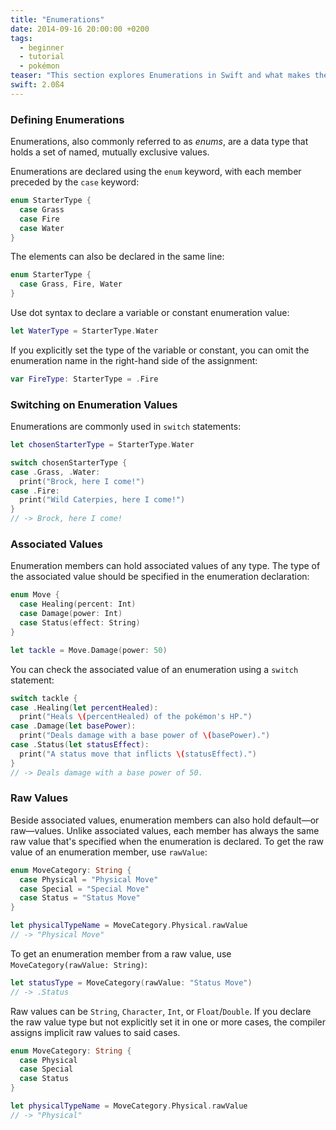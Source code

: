 ```yaml
---
title: "Enumerations"
date: 2014-09-16 20:00:00 +0200
tags:
  - beginner
  - tutorial
  - pokémon
teaser: "This section explores Enumerations in Swift and what makes them more powerful and flexible than their Objective-C counterparts."
swift: 2.0ß4
---
```


### Defining Enumerations

Enumerations, also commonly referred to as *enums*, are a data type that holds a set of named, mutually exclusive values.

Enumerations are declared using the `enum` keyword, with each member preceded by the `case` keyword:

~~~swift
enum StarterType {
  case Grass
  case Fire
  case Water
}
~~~

The elements can also be declared in the same line:

~~~swift
enum StarterType {
  case Grass, Fire, Water
}
~~~

Use dot syntax to declare a variable or constant enumeration value:

~~~swift
let WaterType = StarterType.Water
~~~

If you explicitly set the type of the variable or constant, you can omit the enumeration name in the right-hand side of the assignment:

~~~swift
var FireType: StarterType = .Fire
~~~

### Switching on Enumeration Values

Enumerations are commonly used in `switch` statements:

~~~swift
let chosenStarterType = StarterType.Water

switch chosenStarterType {
case .Grass, .Water:
  print("Brock, here I come!")
case .Fire:
  print("Wild Caterpies, here I come!")
}
// -> Brock, here I come!
~~~

### Associated Values

Enumeration members can hold associated values of any type. The type of the associated value should be specified in the enumeration declaration:

~~~swift
enum Move {
  case Healing(percent: Int)
  case Damage(power: Int)
  case Status(effect: String)
}

let tackle = Move.Damage(power: 50)
~~~

You can check the associated value of an enumeration using a `switch` statement:

~~~swift
switch tackle {
case .Healing(let percentHealed):
  print("Heals \(percentHealed) of the pokémon's HP.")
case .Damage(let basePower):
  print("Deals damage with a base power of \(basePower).")
case .Status(let statusEffect):
  print("A status move that inflicts \(statusEffect).")
}
// -> Deals damage with a base power of 50.
~~~

### Raw Values

Beside associated values, enumeration members can also hold default—or raw—values. Unlike associated values, each member has always the same raw value that's specified when the enumeration is declared. To get the raw value of an enumeration member, use `rawValue`:

~~~swift
enum MoveCategory: String {
  case Physical = "Physical Move"
  case Special = "Special Move"
  case Status = "Status Move"
}

let physicalTypeName = MoveCategory.Physical.rawValue
// -> "Physical Move"
~~~

To get an enumeration member from a raw value, use `MoveCategory(rawValue: String)`:

~~~swift
let statusType = MoveCategory(rawValue: "Status Move")
// -> .Status
~~~

Raw values can be `String`, `Character`, `Int`, or `Float`/`Double`.
If you declare the raw value type but not explicitly set it in one or more cases, the compiler assigns implicit raw values to said cases.

~~~swift
enum MoveCategory: String {
  case Physical
  case Special
  case Status
}

let physicalTypeName = MoveCategory.Physical.rawValue
// -> "Physical"
~~~

